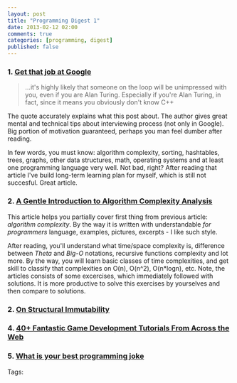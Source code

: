```yaml
---
layout: post
title: "Programming Digest 1"
date: 2013-02-12 02:00
comments: true
categories: [programming, digest]
published: false
---
```


<!-- more -->

### 1. [Get that job at Google](http://steve-yegge.blogspot.com/2008/03/get-that-job-at-google.html)

> ...it's highly likely that someone on the loop will be unimpressed with you,
> even if you are Alan Turing. Especially if you're Alan Turing,
> in fact, since it means you obviously don't know C++

The quote accurately explains what this post about. The author gives great mental and
technical tips about interviewing process (not only in Google).
Big portion of motivation guaranteed, perhaps you man feel dumber after reading.

In few words, you must know: algorithm complexity, sorting, hashtables, trees,
graphs, other data structures, math, operating systems and at least one programming language very well.
Not bad, right? After reading that article I've build long-term learning plan for myself, which is still
not succesful. Great article.

### 2. [A Gentle Introduction to Algorithm Complexity Analysis](http://discrete.gr/complexity/)

This article helps you partially cover first thing from previous article: *algorithm complexity*.
By the way it is written with understandable *for programmers* language, examples, pictures, excerpts - I like
such style.

After reading, you'll understand what time/space complexity is, difference between *Theta* and *Big-O* notations,
recursive functions complexity and lot more. By the way, you will learn basic classes of time complexities, and get
skill to classify that complexities on O(n), O(n^2), O(n*logn), etc. Note, the articles consists of some excercises, which immediately followed
with solutions. It is more productive to solve this exercises by yourselves and then compare to solutions.

### 2. [On Structural Immutability](http://clojurefun.wordpress.com/2013/01/21/on-structural-immutability/)


### 4. [40+ Fantastic Game Development Tutorials From Across the Web](http://gamedev.tutsplus.com/articles/roundups/fantastic-gamedev-tutorials-from-across-the-web/)

### 5. [What is your best programming joke](http://stackoverflow.com/questions/234075/what-is-your-best-programmer-joke/1284458)

Tags:
